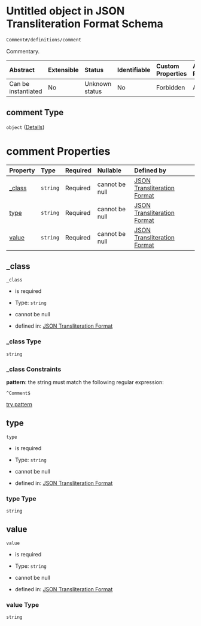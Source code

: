 # Untitled object in JSON Transliteration Format Schema

```txt
Comment#/definitions/comment
```

Commentary.

| Abstract            | Extensible | Status         | Identifiable | Custom Properties | Additional Properties | Access Restrictions | Defined In                                                            |
| :------------------ | :--------- | :------------- | :----------- | :---------------- | :-------------------- | :------------------ | :-------------------------------------------------------------------- |
| Can be instantiated | No         | Unknown status | No           | Forbidden         | Allowed               | none                | [JTF.schema.json\*](../../out/JTF.schema.json "open original schema") |

## comment Type

`object` ([Details](jtf-definitions-comment.md))

# comment Properties

| Property           | Type     | Required | Nullable       | Defined by                                                                                                                   |
| :----------------- | :------- | :------- | :------------- | :--------------------------------------------------------------------------------------------------------------------------- |
| [\_class](#_class) | `string` | Required | cannot be null | [JSON Transliteration Format](jtf-definitions-comment-properties-_class.md "Comment#/definitions/comment/properties/_class") |
| [type](#type)      | `string` | Required | cannot be null | [JSON Transliteration Format](jtf-definitions-comment-properties-type.md "Comment#/definitions/comment/properties/type")     |
| [value](#value)    | `string` | Required | cannot be null | [JSON Transliteration Format](jtf-definitions-comment-properties-value.md "Comment#/definitions/comment/properties/value")   |

## \_class



`_class`

*   is required

*   Type: `string`

*   cannot be null

*   defined in: [JSON Transliteration Format](jtf-definitions-comment-properties-_class.md "Comment#/definitions/comment/properties/_class")

### \_class Type

`string`

### \_class Constraints

**pattern**: the string must match the following regular expression:&#x20;

```regexp
^Comment$
```

[try pattern](https://regexr.com/?expression=%5EComment%24 "try regular expression with regexr.com")

## type



`type`

*   is required

*   Type: `string`

*   cannot be null

*   defined in: [JSON Transliteration Format](jtf-definitions-comment-properties-type.md "Comment#/definitions/comment/properties/type")

### type Type

`string`

## value



`value`

*   is required

*   Type: `string`

*   cannot be null

*   defined in: [JSON Transliteration Format](jtf-definitions-comment-properties-value.md "Comment#/definitions/comment/properties/value")

### value Type

`string`
